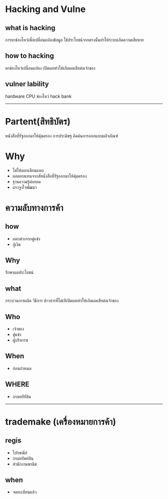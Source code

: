 # Hacking and Vulne
## what is hacking

การหาช่องโหว่เพื่อเปลื่อนแปลงข้อมูล ใช้ประโยชน์จากตรงนั้นทำให้ระบบเกิดความเสียหาย

## how to hacking
หาช่องโหว่เปลื่อนแปลง เปิดเผยทำให้เกิดผลเสียต่อเจ้าของ

## vulner lability
hardware CPU ช่องโหว่
hack bank

-----

# Partent(สิทธิบัตร)
หนังสือที่รัฐออกมาให้คุ้มครอง การประดิษฐ คิดค้นการออกแบบผลิจภัณฑ์

# Why
 - ไม่ให้ลอกเลียนแบบ
 - ผลตอบแทนจากสัหนังสือที่รัฐออกมาให้คุ้มครอง
 - ฐานความรู้ต่อยอด
 - แรงจูงใจพัฒนา

 # ความลับทางการค้า


## how
- แตกต่างจากคู่แข่ง
- กู้เงิน

## Why
รักษาผลประโยชน์

## what
กระบวนการผลิค วิธีการ ข่าวสารที่ไม่เปิเปิดเผยทำให้เกิดผลเสียต่อเจ้าของ

## Who
- เจ้าของ
- คู่แข่ง
- ผู้บริหารฃ

## When
- ก่อนกำหนด

## WHERE
- กรมทรัย์์สิน

-----

# trademake (เครื่องหมายการค้า)

## regis
- ไปรษณีย์
- กรมทรัพย์สิน
- สำนักงานพานิช

## when
- จดทะเบียนแล้ว

